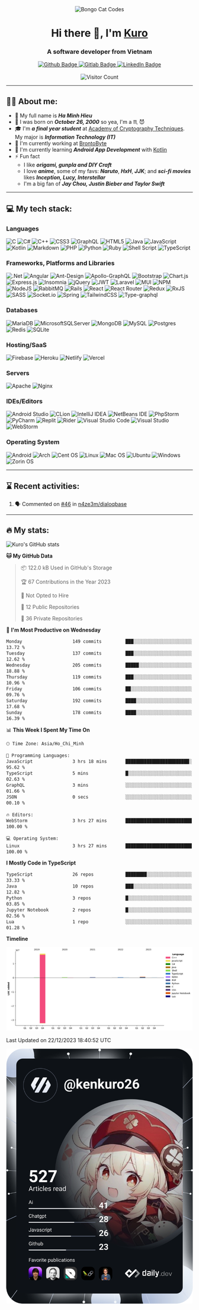 <div id="header" align="center">
<img src="https://c.tenor.com/DBqjevyA2o4AAAAd/bongo-cat-codes.gif" alt="Bongo Cat Codes"/>
</div>
<h1 align="center">Hi there 👋, I'm <a href="https://www.facebook.com/hieuhm.kuro/" target="_blank">Kuro</a></h1>
<h3 align="center">A software developer from Vietnam</h3>
<div id="badges" align="center">
<a href="https://github.com/ken-kuro">
<img src="https://img.shields.io/badge/github-black?style=for-the-badge&logo=github&logoColor=white" alt="Github Badge"/>
</a>
<a href="https://gitlab.com/ken-kuro">
<img src="https://img.shields.io/badge/gitlab-orange?style=for-the-badge&logo=gitlab&logoColor=white" alt="Gitlab Badge"/>
</a>
<a href="www.linkedin.com/in/hieuhm-kuro">
<img src="https://img.shields.io/badge/linkedin-blue?style=for-the-badge&logo=linkedin&logoColor=white" alt="LinkedIn Badge"/>
</a>
</div>
<br>
<div align="center">
<img src="https://profile-counter.glitch.me/ken-kuro/count.svg" alt="Visitor Count"></img>
</div>

---
## :man_technologist: About me:

- :adult: My full name is ***Ha Minh Hieu***
- :birthday: I was born on ***October 26, 2000*** so yea, I'm a :scorpius: :smiling_imp:
- :mortar_board: I'm ***a final year student*** at [Academy of Cryptography Techniques](http://actvn.edu.vn/). My major
  is ***Information Technology (IT)***
- :briefcase: I'm currently working at [BrontoByte](https://brontobyte.vn/)
- :seedling: I'm currently learning ***Android App Development*** with [Kotlin](https://kotlinlang.org/)
- :zap: Fun fact
    - I like ***origami, gunpla and DIY Craft***
    - I love ***anime***, some of my favs: ***Naruto***, ***HxH***, ***JJK***; and ***sci-fi movies*** likes ***Inception, Lucy, Interstellar***
    - I'm a big fan of ***Jay Chou, Justin Bieber and Taylor Swift***

---
## :computer: My tech stack:

### Languages

![C](https://img.shields.io/badge/c-%2300599C.svg?style=for-the-badge&logo=c&logoColor=white)
![C#](https://img.shields.io/badge/c%23-%23239120.svg?style=for-the-badge&logo=c-sharp&logoColor=white)
![C++](https://img.shields.io/badge/c++-%2300599C.svg?style=for-the-badge&logo=c%2B%2B&logoColor=white)
![CSS3](https://img.shields.io/badge/css3-%231572B6.svg?style=for-the-badge&logo=css3&logoColor=white)
![GraphQL](https://img.shields.io/badge/-GraphQL-E10098?style=for-the-badge&logo=graphql&logoColor=white)
![HTML5](https://img.shields.io/badge/html5-%23E34F26.svg?style=for-the-badge&logo=html5&logoColor=white)
![Java](https://img.shields.io/badge/java-%23ED8B00.svg?style=for-the-badge&logo=java&logoColor=white)
![JavaScript](https://img.shields.io/badge/javascript-%23323330.svg?style=for-the-badge&logo=javascript&logoColor=%23F7DF1E)
![Kotlin](https://img.shields.io/badge/kotlin-%230095D5.svg?style=for-the-badge&logo=kotlin&logoColor=white)
![Markdown](https://img.shields.io/badge/markdown-%23000000.svg?style=for-the-badge&logo=markdown&logoColor=white)
![PHP](https://img.shields.io/badge/php-%23777BB4.svg?style=for-the-badge&logo=php&logoColor=white)
![Python](https://img.shields.io/badge/python-3670A0?style=for-the-badge&logo=python&logoColor=ffdd54)
![Ruby](https://img.shields.io/badge/ruby-%23CC342D.svg?style=for-the-badge&logo=ruby&logoColor=white)
![Shell Script](https://img.shields.io/badge/shell_script-%23121011.svg?style=for-the-badge&logo=gnu-bash&logoColor=white)
![TypeScript](https://img.shields.io/badge/typescript-%23007ACC.svg?style=for-the-badge&logo=typescript&logoColor=white)

### Frameworks, Platforms and Libraries

![.Net](https://img.shields.io/badge/.NET-5C2D91?style=for-the-badge&logo=.net&logoColor=white)
![Angular](https://img.shields.io/badge/angular-%23DD0031.svg?style=for-the-badge&logo=angular&logoColor=white)
![Ant-Design](https://img.shields.io/badge/-AntDesign-%230170FE?style=for-the-badge&logo=ant-design&logoColor=white)
![Apollo-GraphQL](https://img.shields.io/badge/-ApolloGraphQL-311C87?style=for-the-badge&logo=apollo-graphql)
![Bootstrap](https://img.shields.io/badge/bootstrap-%23563D7C.svg?style=for-the-badge&logo=bootstrap&logoColor=white)
![Chart.js](https://img.shields.io/badge/chart.js-F5788D.svg?style=for-the-badge&logo=chart.js&logoColor=white)
![Express.js](https://img.shields.io/badge/express.js-%23404d59.svg?style=for-the-badge&logo=express&logoColor=%2361DAFB)
![Insomnia](https://img.shields.io/badge/Insomnia-black?style=for-the-badge&logo=insomnia&logoColor=5849BE)
![jQuery](https://img.shields.io/badge/jquery-%230769AD.svg?style=for-the-badge&logo=jquery&logoColor=white)
![JWT](https://img.shields.io/badge/JWT-black?style=for-the-badge&logo=JSON%20web%20tokens)
![Laravel](https://img.shields.io/badge/laravel-%23FF2D20.svg?style=for-the-badge&logo=laravel&logoColor=white)
![MUI](https://img.shields.io/badge/MUI-%230081CB.svg?style=for-the-badge&logo=mui&logoColor=white)
![NPM](https://img.shields.io/badge/NPM-%23000000.svg?style=for-the-badge&logo=npm&logoColor=white)
![NodeJS](https://img.shields.io/badge/node.js-6DA55F?style=for-the-badge&logo=node.js&logoColor=white)
![RabbitMQ](https://img.shields.io/badge/Rabbitmq-FF6600?style=for-the-badge&logo=rabbitmq&logoColor=white)
![Rails](https://img.shields.io/badge/rails-%23CC0000.svg?style=for-the-badge&logo=ruby-on-rails&logoColor=white)
![React](https://img.shields.io/badge/react-%2320232a.svg?style=for-the-badge&logo=react&logoColor=%2361DAFB)
![React Router](https://img.shields.io/badge/React_Router-CA4245?style=for-the-badge&logo=react-router&logoColor=white)
![Redux](https://img.shields.io/badge/redux-%23593d88.svg?style=for-the-badge&logo=redux&logoColor=white)
![RxJS](https://img.shields.io/badge/rxjs-%23B7178C.svg?style=for-the-badge&logo=reactivex&logoColor=white)
![SASS](https://img.shields.io/badge/SASS-hotpink.svg?style=for-the-badge&logo=SASS&logoColor=white)
![Socket.io](https://img.shields.io/badge/Socket.io-black?style=for-the-badge&logo=socket.io&badgeColor=010101)
![Spring](https://img.shields.io/badge/spring-%236DB33F.svg?style=for-the-badge&logo=spring&logoColor=white)
![TailwindCSS](https://img.shields.io/badge/tailwindcss-%2338B2AC.svg?style=for-the-badge&logo=tailwind-css&logoColor=white)
![Type-graphql](https://img.shields.io/badge/-TypeGraphQL-%23C04392?style=for-the-badge)

### Databases

![MariaDB](https://img.shields.io/badge/MariaDB-003545?style=for-the-badge&logo=mariadb&logoColor=white)
![MicrosoftSQLServer](https://img.shields.io/badge/Microsoft%20SQL%20Sever-CC2927?style=for-the-badge&logo=microsoft%20sql%20server&logoColor=white)
![MongoDB](https://img.shields.io/badge/MongoDB-%234ea94b.svg?style=for-the-badge&logo=mongodb&logoColor=white)
![MySQL](https://img.shields.io/badge/mysql-%2300f.svg?style=for-the-badge&logo=mysql&logoColor=white)
![Postgres](https://img.shields.io/badge/postgres-%23316192.svg?style=for-the-badge&logo=postgresql&logoColor=white)
![Redis](https://img.shields.io/badge/redis-%23DD0031.svg?style=for-the-badge&logo=redis&logoColor=white)
![SQLite](https://img.shields.io/badge/sqlite-%2307405e.svg?style=for-the-badge&logo=sqlite&logoColor=white)

### Hosting/SaaS

![Firebase](https://img.shields.io/badge/firebase-%23039BE5.svg?style=for-the-badge&logo=firebase)
![Heroku](https://img.shields.io/badge/heroku-%23430098.svg?style=for-the-badge&logo=heroku&logoColor=white)
![Netlify](https://img.shields.io/badge/netlify-%23000000.svg?style=for-the-badge&logo=netlify&logoColor=#00C7B7)
![Vercel](https://img.shields.io/badge/vercel-%23000000.svg?style=for-the-badge&logo=vercel&logoColor=white)

### Servers

![Apache](https://img.shields.io/badge/apache-%23D42029.svg?style=for-the-badge&logo=apache&logoColor=white)
![Nginx](https://img.shields.io/badge/nginx-%23009639.svg?style=for-the-badge&logo=nginx&logoColor=white)

### IDEs/Editors

![Android Studio](https://img.shields.io/badge/Android%20Studio-3DDC84.svg?style=for-the-badge&logo=android-studio&logoColor=white)
![CLion](https://img.shields.io/badge/CLion-black?style=for-the-badge&logo=clion&logoColor=white)
![IntelliJ IDEA](https://img.shields.io/badge/IntelliJIDEA-000000.svg?style=for-the-badge&logo=intellij-idea&logoColor=white)
![NetBeans IDE](https://img.shields.io/badge/NetBeansIDE-1B6AC6.svg?style=for-the-badge&logo=apache-netbeans-ide&logoColor=white)
![PhpStorm](https://img.shields.io/badge/phpstorm-143?style=for-the-badge&logo=phpstorm&logoColor=black&color=black&labelColor=darkorchid)
![PyCharm](https://img.shields.io/badge/pycharm-143?style=for-the-badge&logo=pycharm&logoColor=black&color=black&labelColor=green)
![Replit](https://img.shields.io/badge/Replit-DD1200?style=for-the-badge&logo=Replit&logoColor=white)
![Rider](https://img.shields.io/badge/Rider-000000.svg?style=for-the-badge&logo=Rider&logoColor=white&color=black&labelColor=crimson)
![Visual Studio Code](https://img.shields.io/badge/Visual%20Studio%20Code-0078d7.svg?style=for-the-badge&logo=visual-studio-code&logoColor=white)
![Visual Studio](https://img.shields.io/badge/Visual%20Studio-5C2D91.svg?style=for-the-badge&logo=visual-studio&logoColor=white)
![WebStorm](https://img.shields.io/badge/webstorm-143?style=for-the-badge&logo=webstorm&logoColor=white&color=black)

### Operating System

![Android](https://img.shields.io/badge/Android-3DDC84?style=for-the-badge&logo=android&logoColor=white)
![Arch](https://img.shields.io/badge/Arch%20Linux-1793D1?logo=arch-linux&logoColor=fff&style=for-the-badge)
![Cent OS](https://img.shields.io/badge/cent%20os-002260?style=for-the-badge&logo=centos&logoColor=F0F0F0)
![Linux](https://img.shields.io/badge/Linux-FCC624?style=for-the-badge&logo=linux&logoColor=black)
![Mac OS](https://img.shields.io/badge/mac%20os-000000?style=for-the-badge&logo=macos&logoColor=F0F0F0)
![Ubuntu](https://img.shields.io/badge/Ubuntu-E95420?style=for-the-badge&logo=ubuntu&logoColor=white)
![Windows](https://img.shields.io/badge/Windows-0078D6?style=for-the-badge&logo=windows&logoColor=white)
![Zorin OS](https://img.shields.io/badge/-Zorin%20OS-%2310AAEB?style=for-the-badge&logo=zorin&logoColor=white)

---
## :hourglass: Recent activities:
<!--START_SECTION:activity-->
1. 🗣 Commented on [#46](https://github.com/n4ze3m/dialoqbase/issues/46#issuecomment-1780343332) in [n4ze3m/dialoqbase](https://github.com/n4ze3m/dialoqbase)
<!--END_SECTION:activity-->

---
## :fire: My stats:
![Kuro's GitHub stats](https://github-readme-stats.vercel.app/api?username=ken-kuro&count_private=true&show_icons=true&bg_color=161320&text_color=D9E0EE&icon_color=DDB6F2&title_color=96CDFB)

<!--START_SECTION:waka-->
**🐱 My GitHub Data** 

> 📦 122.0 kB Used in GitHub's Storage 
 > 
> 🏆 67 Contributions in the Year 2023
 > 
> 🚫 Not Opted to Hire
 > 
> 📜 12 Public Repositories 
 > 
> 🔑 36 Private Repositories 
 > 
📅 **I'm Most Productive on Wednesday** 

```text
Monday                   149 commits         ███░░░░░░░░░░░░░░░░░░░░░░   13.72 % 
Tuesday                  137 commits         ███░░░░░░░░░░░░░░░░░░░░░░   12.62 % 
Wednesday                205 commits         █████░░░░░░░░░░░░░░░░░░░░   18.88 % 
Thursday                 119 commits         ███░░░░░░░░░░░░░░░░░░░░░░   10.96 % 
Friday                   106 commits         ██░░░░░░░░░░░░░░░░░░░░░░░   09.76 % 
Saturday                 192 commits         ████░░░░░░░░░░░░░░░░░░░░░   17.68 % 
Sunday                   178 commits         ████░░░░░░░░░░░░░░░░░░░░░   16.39 % 
```


📊 **This Week I Spent My Time On** 

```text
🕑︎ Time Zone: Asia/Ho_Chi_Minh

💬 Programming Languages: 
JavaScript               3 hrs 18 mins       ████████████████████████░   95.62 % 
TypeScript               5 mins              █░░░░░░░░░░░░░░░░░░░░░░░░   02.63 % 
GraphQL                  3 mins              ░░░░░░░░░░░░░░░░░░░░░░░░░   01.66 % 
JSON                     0 secs              ░░░░░░░░░░░░░░░░░░░░░░░░░   00.10 % 

🔥 Editors: 
WebStorm                 3 hrs 27 mins       █████████████████████████   100.00 % 

💻 Operating System: 
Linux                    3 hrs 27 mins       █████████████████████████   100.00 % 
```

**I Mostly Code in TypeScript** 

```text
TypeScript               26 repos            ████████░░░░░░░░░░░░░░░░░   33.33 % 
Java                     10 repos            ███░░░░░░░░░░░░░░░░░░░░░░   12.82 % 
Python                   3 repos             █░░░░░░░░░░░░░░░░░░░░░░░░   03.85 % 
Jupyter Notebook         2 repos             █░░░░░░░░░░░░░░░░░░░░░░░░   02.56 % 
Lua                      1 repo              ░░░░░░░░░░░░░░░░░░░░░░░░░   01.28 % 
```



**Timeline**

![Lines of Code chart](https://raw.githubusercontent.com/ken-kuro/ken-kuro/main/assets/bar_graph.png)


 Last Updated on 22/12/2023 18:40:52 UTC
<!--END_SECTION:waka-->

![Kuro's DevCard](https://github.com/ken-kuro/ken-kuro/blob/main/devcard.svg)

<!--
**ken-kuro/ken-kuro** is a ✨ _special_ ✨ repository because its `README.md` (this file) appears on your GitHub profile.

Here are some ideas to get you started:

- 🔭 I’m currently working on ...
- 🌱 I’m currently learning ...
- 👯 I’m looking to collaborate on ...
- 🤔 I’m looking for help with ...
- 💬 Ask me about ...
- 📫 How to reach me: ...
- 😄 Pronouns: ...
- ⚡ Fun fact: ...
-->
